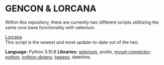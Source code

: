 # GENCON & LORCANA

Within this repository, there are currently two different scripts utilitizing the same core base functionality with selenium.

[Lorcana](https://github.com/mriffey1/gencon/tree/master/lorcana)</br>
This script is the newest and most update-to-date out of the two. </br>

<b>Language:</b> Python 3.10.8</b>
<b>Libraries:</b> [selenium](https://pypi.org/project/selenium/), pickle, [mysql-connector-python](https://pypi.org/project/mysql-connector-python/), [python-dotenv](https://pypi.org/project/python-dotenv/), [tweepy](https://pypi.org/project/tweepy/), datetime.
